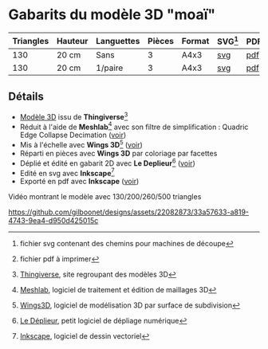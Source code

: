 # Gabarits du modèle 3D "moaï"
|Triangles|Hauteur|Languettes|Pièces|Format|SVG[^6]|PDF[^7]|
|---|---|---|---|---|---|---|
|130|20 cm|Sans|3|A4x3|[svg](https://github.com/gilboonet/designs/blob/master/2023/moai/moai130_H20_A3x3.svg)|[pdf](https://github.com/gilboonet/designs/blob/master/2023/moai/moai130_H20_A3x3.pdf)|
|130|20 cm|1/paire|3|A4x3|[svg](https://github.com/gilboonet/designs/blob/master/2023/moai/moai130_H20_lang_A3x3.svg)|[pdf](https://github.com/gilboonet/designs/blob/master/2023/moai/moai130_H20_lang_A3x3.pdf)|

## Détails
- [Modèle 3D](https://www.thingiverse.com/thing:149271) issu de **Thingiverse**[^1] 
- Réduit à l'aide de **Meshlab**[^2] avec son filtre de simplification : Quadric Edge Collapse Decimation ([voir](https://youtu.be/1irJLnVSnrk))
- Mis à l'échelle avec **Wings 3D**[^3] ([voir](https://youtu.be/vKRSdvvuxDQ))
- Réparti en pièces avec **Wings 3D** par coloriage par facettes
- Déplié et édité en gabarit 2D avec **Le Deplieur**[^4] ([voir](https://youtu.be/GMdUE3Vu98w))
- Edité en svg avec **Inkscape**[^5]
- Exporté en pdf avec **Inkscape** ([voir](https://www.youtube.com/watch?v=tLdg9i932-I))
[^1]:[Thingiverse](https://www.thingiverse.com), site regroupant des modèles 3D
[^2]:[Meshlab](https://www.meshlab.net/), logiciel de traitement et édition de maillages 3D
[^3]:[Wings3D](http://www.wings3d.com/), logiciel de modélisation 3D par surface de subdivision
[^4]:[Le Déplieur](https://gilboonet.github.io/deplieur/UI1.html), petit logiciel de dépliage numérique
[^5]:[Inkscape](https://inkscape.org/fr/), logiciel de dessin vectoriel
[^6]:fichier svg contenant des chemins pour machines de découpe
[^7]:fichier pdf à imprimer

Vidéo montrant le modèle avec 130/200/260/500 triangles

https://github.com/gilboonet/designs/assets/22082873/33a57633-a819-4743-9ea4-d950d425015c
